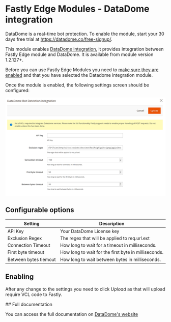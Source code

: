 # Fastly Edge Modules - DataDome integration 

DataDome is a real-time bot protection. To enable the module, start your 30 days free trial at https://datadome.co/free-signup/.

This module enables [DataDome integration](https://docs.datadome.co/docs/magento-with-fastly-cdn "DataDome Documetation"), it provides integration between Fastly Edge module and DataDome. It is available from module version 1.2.127+. 

Before you can use Fastly Edge Modules you need to [make sure they are enabled](https://github.com/fastly/fastly-magento2/blob/master/Documentation/Guides/Edge-Modules/EDGE-MODULES.md) and that you have selected the Datadome integration module.

Once the module is enabled, the following settings screen should be configured:

![Fastly Edge Module DataDome configuration](../../images/guides/edge-modules/edge-module-datadome.jpg "Fastly Edge Module DataDome configuration")

## Configurable options

| Setting | Description |
|---------|-------------|
| API Key | Your DataDome License key |
| Exclusion Regex | The regex that will be applied to req.url.ext |
| Connection Timeout | How long to wait for a timeout in milliseconds. |
| First byte timeout | How long to wait for the first byte in milliseconds. |
| Between bytes tiemout | How long to wait between bytes in milliseconds. |

## Enabling

After any change to the settings you need to click *Upload* as that will upload require VCL code to Fastly.

## Full documentation 

You can access the full documentation on [DataDome's website](https://docs.datadome.co/docs/magento-with-fastly-cdn, "Documentation")